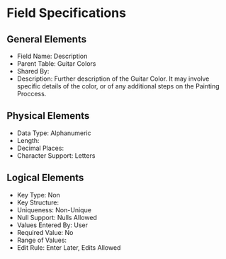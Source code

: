# Field Specifications

## General Elements

- Field Name: Description
- Parent Table: Guitar Colors
- Shared By: 
- Description: Further description of the Guitar Color. It may involve specific details of the color, or of any additional steps on the Painting Proccess.

## Physical Elements

- Data Type: Alphanumeric
- Length: 
- Decimal Places: 
- Character Support: Letters

## Logical Elements

- Key Type: Non
- Key Structure:
- Uniqueness: Non-Unique
- Null Support: Nulls Allowed
- Values Entered By: User
- Required Value: No
- Range of Values: 
- Edit Rule: Enter Later, Edits Allowed
